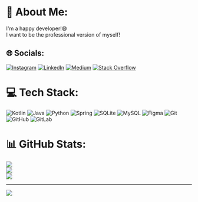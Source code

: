 # 💫 About Me:
I'm a happy developer!😄<br>I want to be the professional version of myself!


## 🌐 Socials:
[![Instagram](https://img.shields.io/badge/Instagram-%23E4405F.svg?logo=Instagram&logoColor=white)](https://instagram.com/omidi_developer) [![LinkedIn](https://img.shields.io/badge/LinkedIn-%230077B5.svg?logo=linkedin&logoColor=white)](https://linkedin.com/in/mohammad-omidi-zadeh-948740263) [![Medium](https://img.shields.io/badge/Medium-12100E?logo=medium&logoColor=white)](https://medium.com/@omidikotlin) [![Stack Overflow](https://img.shields.io/badge/-Stackoverflow-FE7A16?logo=stack-overflow&logoColor=white)](https://stackoverflow.com/users/21842707) 

# 💻 Tech Stack:
![Kotlin](https://img.shields.io/badge/kotlin-%237F52FF.svg?style=for-the-badge&logo=kotlin&logoColor=white) ![Java](https://img.shields.io/badge/java-%23ED8B00.svg?style=for-the-badge&logo=openjdk&logoColor=white) ![Python](https://img.shields.io/badge/python-3670A0?style=for-the-badge&logo=python&logoColor=ffdd54) ![Spring](https://img.shields.io/badge/spring-%236DB33F.svg?style=for-the-badge&logo=spring&logoColor=white) ![SQLite](https://img.shields.io/badge/sqlite-%2307405e.svg?style=for-the-badge&logo=sqlite&logoColor=white) ![MySQL](https://img.shields.io/badge/mysql-4479A1.svg?style=for-the-badge&logo=mysql&logoColor=white) ![Figma](https://img.shields.io/badge/figma-%23F24E1E.svg?style=for-the-badge&logo=figma&logoColor=white) ![Git](https://img.shields.io/badge/git-%23F05033.svg?style=for-the-badge&logo=git&logoColor=white) ![GitHub](https://img.shields.io/badge/github-%23121011.svg?style=for-the-badge&logo=github&logoColor=white) ![GitLab](https://img.shields.io/badge/gitlab-%23181717.svg?style=for-the-badge&logo=gitlab&logoColor=white)
# 📊 GitHub Stats:
![](https://github-readme-stats.vercel.app/api?username=omidiDeveloper&theme=dark&hide_border=false&include_all_commits=false&count_private=false)<br/>
![](https://github-readme-streak-stats.herokuapp.com/?user=omidiDeveloper&theme=dark&hide_border=false)<br/>
![](https://github-readme-stats.vercel.app/api/top-langs/?username=omidiDeveloper&theme=dark&hide_border=false&include_all_commits=false&count_private=false&layout=compact)

---
[![](https://visitcount.itsvg.in/api?id=omidiDeveloper&icon=0&color=0)](https://visitcount.itsvg.in)

<!-- Proudly created with GPRM ( https://gprm.itsvg.in ) -->
